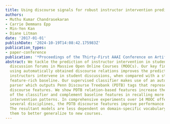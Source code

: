```yaml
---
title: Using discourse signals for robust instructor intervention prediction
authors:
- Muthu Kumar Chandrasekaran
- Carrie Demmans Epp
- Min-Yen Kan
- Diane Litman
date: '2017-01-01'
publishDate: '2024-10-19T14:08:42.175983Z'
publication_types:
- paper-conference
publication: '*Proceedings of the Thirty-First AAAI Conference on Artificial Intelligence*'
abstract: We tackle the prediction of instructor intervention in student posts from
  discussion forums in Massive Open Online Courses (MOOCs). Our key finding is that
  using automatically obtained discourse relations improves the prediction of when
  instructors intervene in student discussions, when compared with a state-of-the-art,
  feature-rich baseline. Our supervised classifier makes use of an automatic discourse
  parser which outputs Penn Discourse Treebank (PDTB) tags that represent in-post
  discourse features. We show PDTB relation-based features increase the robustness
  of the classifier and complement baseline features in recalling more diverse instructor
  intervention patterns. In comprehensive experiments over 14 MOOC offerings from
  several disciplines, the PDTB discourse features improve performance on average.
  The resultant models are less dependent on domain-specific vocabulary, allowing
  them to better generalize to new courses.
---
```

